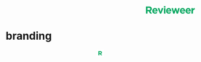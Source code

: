 <div align="right">
    <img height='20px' src='https://raw.githubusercontent.com/revieweer/branding/master/logos/revieweer-long.png'/>
</div>

# branding



<div align="center">
    <img height='20px' src='https://raw.githubusercontent.com/revieweer/branding/master/logos/revieweer-r-144.png'/>
</div>
